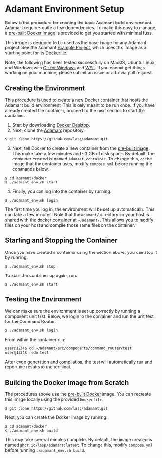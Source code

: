 # Adamant Environment Setup

Below is the procedure for creating the base Adamant build environment. Adamant requires quite a few dependencies. To make this easy to manage, a [pre-built Docker image](https://github.com/lasp/adamant/pkgs/container/adamant) is provided to get you started with minimal fuss.

This image is designed to be used as the base image for any Adamant project. See the Adamant [Example Project](https://github.com/lasp/adamant_example), which uses this image as a starting point for its [Dockerfile](https://github.com/lasp/adamant_example/blob/main/docker/Dockerfile).

Note, the following has been tested successfully on MacOS, Ubuntu Linux, and Windows with [Git for Windows](https://git-scm.com/download/win) and [WSL](https://learn.microsoft.com/en-us/windows/wsl/install). If you cannot get things working on your machine, please submit an issue or a fix via pull request.

## Creating the Environment

This procedure is used to create a new Docker container that hosts the Adamant build environment. This is only meant to be run once. If you have already created the container, proceed to the next section to start the container.

 1. Start by downloading [Docker Desktop](https://www.docker.com/products/docker-desktop/).
 2. Next, clone the [Adamant](https://github.com/lasp/adamant) repository.

   ```
   $ git clone https://github.com/lasp/adamant.git
   ```

 3. Next, tell Docker to create a new container from the [pre-built image](https://github.com/lasp/adamant/pkgs/container/adamant). This make take a few minutes and ~3 GB of disk space. By default, the container created is named `adamant_container`. To change this, or the image that the container uses, modify `compose.yml` before running the commands below.

   ```
   $ cd adamant/docker
   $ ./adamant_env.sh start
   ```

 4. Finally, you can log into the container by running.

   ```
   $ ./adamant_env.sh login
   ```

The first time you log in, the environment will be set up automatically. This can take a few minutes. Note that the `adamant/` directory on your host is shared with the docker container at `~/adamant/`. This allows you to modify files on your host and compile those same files on the container.

## Starting and Stopping the Container 

Once you have created a container using the section above, you can stop it by running.

  ```
  $ ./adamant_env.sh stop
  ```

To start the container up again, run:

  ```
  $ ./adamant_env.sh start
  ```

## Testing the Environment

We can make sure the environment is set up correctly by running a component unit test. Below, we login to the container and run the unit test for the Command Router.

  ```
  $ ./adamant_env.sh login
  ```

From within the container run:

  ```
  user@1234$ cd ~/adamant/src/components/command_router/test
  user@1234$ redo test
  ```
After code generation and compilation, the test will automatically run and report the results to the terminal.

## Building the Docker Image from Scratch

The procedures above use the [pre-built Docker](https://github.com/lasp/adamant/pkgs/container/adamant) image. You can recreate this image locally using the provided `Dockerfile`.

   ```
   $ git clone https://github.com/lasp/adamant.git
   ```

Next, you can create the Docker image by running:

   ```
   $ cd adamant/docker
   $ ./adamant_env.sh build
   ```

This may take several minutes complete. By default, the image created is named `ghcr.io/lasp/adamant:latest`. To change this, modify `compose.yml` before running `./adamant_env.sh build`.
